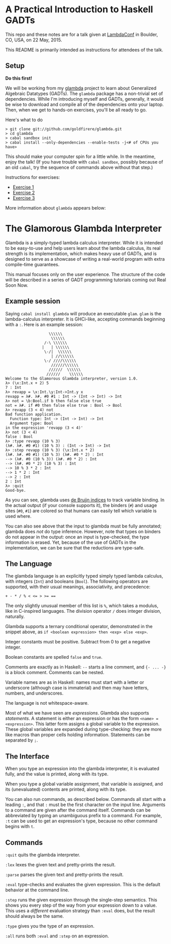 A Practical Introduction to Haskell GADTs
=========================================

This repo and these notes are for a talk given at [LambdaConf][1] in
Boulder, CO, USA, on 22 May, 2015.

This README is primarily intended as instructions for attendees of the talk.

Setup
-----

**Do this first!**

We will be working from my [glambda][2] project to learn about Generalized
Algebraic Datatypes (GADTs). The `glambda` package has a non-trivial set
of dependencies. While I'm introducing myself and GADTs, generally, it would
be wise to download and compile all of the dependencies onto your laptop.
Then, when we get to hands-on exercises, you'll be all ready to go.

Here's what to do

    > git clone git://github.com/goldfirere/glambda.git
    > cd glambda
    > cabal sandbox init
    > cabal install --only-dependencies --enable-tests -j<# of CPUs you have>

This should make your computer spin for a little while. In the meantime,
enjoy the talk! (If you have trouble with `cabal sandbox`, possibly because
of an old `cabal`, try the sequence of commands above without that step.)

Instructions for exercises:
 - [Exercise 1](Exercise1.md)
 - [Exercise 2](Exercise2.md)
 - [Exercise 3](Exercise3.md)

[1]: http://www.degoesconsulting.com/lambdaconf-2015/
[2]: https://github.com/goldfirere/glambda

More information about `glambda` appears below:

The Glamorous Glambda Interpreter
=================================

Glambda is a simply-typed lambda calculus interpreter. While it is intended
to be easy-to-use and help users learn about the lambda calculus, its real
strength is its implementation, which makes heavy use of GADTs, and is designed
to serve as a showcase of writing a real-world program with extra compile-time
guarantees.

This manual focuses only on the user experience. The structure of the code
will be described in a series of GADT programming tutorials coming out
Real Soon Now.

Example session
---------------

Saying `cabal install glambda` will produce an executable `glam`. `glam` is
the lambda-calculus interpreter. It is GHCi-like, accepting commands beginning
with a `:`. Here is an example session:

~~~
                   \\\\\\
                    \\\\\\
                 /-\ \\\\\\
                |   | \\\\\\
                 \-/|  \\\\\\
                    | //\\\\\\
                 \-/ ////\\\\\\
                    //////\\\\\\
                   //////  \\\\\\
                  //////    \\\\\\
Welcome to the Glamorous Glambda interpreter, version 1.0.
λ> (\x:Int.x + 2) 5
7 : Int
λ> revapp = \x:Int.\y:Int->Int.y x
revapp = λ#. λ#. #0 #1 : Int -> (Int -> Int) -> Int
λ> not = \b:Bool.if b then false else true
not = λ#. if #0 then false else true : Bool -> Bool
λ> revapp (3 < 4) not
Bad function application.
  Function type: Int -> (Int -> Int) -> Int
  Argument type: Bool
in the expression 'revapp (3 < 4)'
λ> not (3 < 4)
false : Bool
λ> :type revapp (10 % 3)
(λ#. λ#. #0 #1) (10 % 3) : (Int -> Int) -> Int
λ> :step revapp (10 % 3) (\x:Int.x * 2)
(λ#. λ#. #0 #1) (10 % 3) (λ#. #0 * 2) : Int
--> (λ#. #0 (10 % 3)) (λ#. #0 * 2) : Int
--> (λ#. #0 * 2) (10 % 3) : Int
--> 10 % 3 * 2 : Int
--> 1 * 2 : Int
--> 2 : Int
2 : Int
λ> :quit
Good-bye.
~~~

As you can see, glambda uses [de Bruijn indices][1] to track variable binding.
In the actual output (if your console supports it), the binders (`#`) and
usage sites (`#0`, `#1`) are colored so that humans can easily tell which
variable is used where.

[1]: https://en.wikipedia.org/wiki/De_Bruijn_index

You can also see above that the input to glambda must be fully annotated;
glambda does *not* do type inference. However, note that types on binders
do not appear in the output: once an input is type-checked, the type information
is erased. Yet, because of the use of GADTs in the implementation, we
can be sure that the reductions are type-safe.

The Language
------------

The glambda language is an explicitly typed simply typed lambda calculus,
with integers (`Int`) and booleans (`Bool`). The following operators are
supported, with their usual meanings, associativity, and precedence:

    + - * / % < <= > >= ==

The only slightly unusual member of this list is `%`, which takes a modulus,
like in C-inspired languages. The division operator `/` does integer division,
naturally.

Glambda supports a ternary conditional operator, demonstrated in the
snippet above, as `if <boolean expression> then <exp> else <exp>`.

Integer constants must be positive. Subtract from 0 to get a negative integer.

Boolean constants are spelled `false` and `true`.

Comments are exactly as in Haskell: `--` starts a line comment, and
`{- ... -}` is a block comment. Comments can be nested.

Variable names are as in Haskell: names must start with a letter or
underscore (although case is immaterial) and then may have letters, numbers,
and underscores.

The language is not whitespace-aware.

Most of what we have seen are *expressions*. Glambda also supports *statements*.
A statement is either an expression or has the form `<name> = <expression>`.
This latter form assigns a global variable to the expression. These global
variables are expanded during type-checking: they are more like macros than
proper cells holding information. Statements can be separated by `;`.

The Interface
-------------

When you type an expression into the glambda interpreter, it is evaluated
fully, and the value is printed, along with its type.

When you type a global variable assignment, that variable is assigned, and
its (unevaluated) contents are printed, along with its type.

You can also run commands, as described below. Commands all start with a
leading `:`, and that `:` must be the first character on the input line.
Arguments to a command are given after the command itself. Commands can
be abbreviated by typing an unambiguous prefix to a command. For example,
`:t` can be used to get an expression's type, because no other command
begins with `t`.

Commands
--------

`:quit` quits the glambda interpreter.

`:lex` lexes the given text and pretty-prints the result.

`:parse` parses the given text and pretty-prints the result.

`:eval` type-checks and evaluates the given expression. This is
the default behavior at the command line.

`:step` runs the given expression through the single-step semantics.
This shows you every step of the way from your expression down to
a value. This uses a *different* evaluation strategy than `:eval` does,
but the result should always be the same.

`:type` gives you the type of an expression.

`:all` runs both `:eval` and `:step` on an expression.
